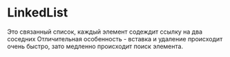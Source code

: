 # LinkedList

Это связанный список, каждый элемент содеждит ссылку на два соседних
Отличительная особенность - вставка и удаление происходит очень быстро, зато медленно происходит поиск элемента.
